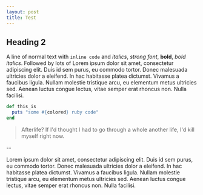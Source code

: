 ```yaml
---
layout: post
title: Test
---
```

## Heading 2

A line of normal text with `inline code` and _italics_, *strong font*, **bold**, _*bold italics*_. Followed by lots of Lorem ipsum dolor sit amet, consectetur adipiscing elit. Duis id sem purus, eu commodo tortor. Donec malesuada ultricies dolor a eleifend. In hac habitasse platea dictumst. Vivamus a faucibus ligula. Nullam molestie tristique arcu, eu elementum metus ultricies sed. Aenean luctus congue lectus, vitae semper erat rhoncus non. Nulla facilisi.

```ruby
def this_is
  puts "some #{colored} ruby code"
end
```

>  Afterlife? If I'd thought I had to go through a whole another life, I'd kill myself right now.

--

Lorem ipsum dolor sit amet, consectetur adipiscing elit. Duis id sem purus, eu commodo tortor. Donec malesuada ultricies dolor a eleifend. In hac habitasse platea dictumst. Vivamus a faucibus ligula. Nullam molestie tristique arcu, eu elementum metus ultricies sed. Aenean luctus congue lectus, vitae semper erat rhoncus non. Nulla facilisi.